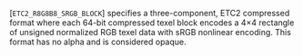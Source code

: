 [`ETC2_R8G8B8_SRGB_BLOCK`] specifies a three-component, ETC2
compressed format where each 64-bit compressed texel block encodes a
4×4 rectangle of unsigned normalized RGB texel data with sRGB
nonlinear encoding.
This format has no alpha and is considered opaque.